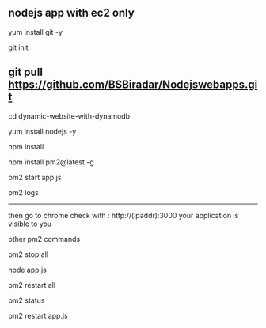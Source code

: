 nodejs app with ec2 only
----------------------------------------------------------------------------------------------------------------------------------------
yum install git -y

git init

git pull https://github.com/BSBiradar/Nodejswebapps.git
-----------------------------------------------------------------------------------------------------------------------------------------------

cd dynamic-website-with-dynamodb

yum install nodejs -y

npm install

npm install pm2@latest -g

pm2 start app.js

pm2 logs

-------------------------------------------------------------------------------------------------------------------------------------------------------------

then go to chrome check with : http://(ipaddr):3000 your application is visible to you

other pm2 commands

pm2 stop all

node app.js

pm2 restart all

pm2 status

pm2 restart app.js
